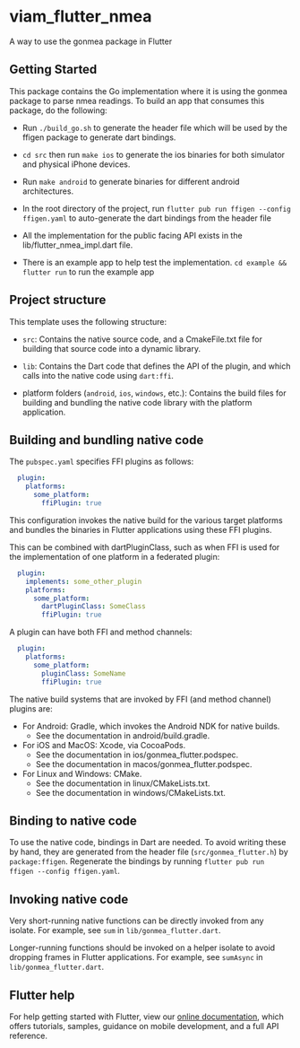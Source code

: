 # viam_flutter_nmea

A way to use the gonmea package in Flutter

## Getting Started

This package contains the Go implementation where it is using the gonmea package to parse nmea readings. To build an app that consumes this package, do the following:

* Run `./build_go.sh` to generate the header file which will be used by the ffigen package to generate dart bindings.

* `cd src` then run `make ios` to generate the ios binaries for both simulator and physical iPhone devices. 

* Run `make android` to generate binaries for different android architectures.

* In the root directory of the project, run `flutter pub run ffigen --config ffigen.yaml` to auto-generate the dart bindings from the header file

* All the implementation for the public facing API exists in the lib/flutter_nmea_impl.dart file.

* There is an example app to help test the implementation. `cd example && flutter run` to run the example app


## Project structure

This template uses the following structure:

* `src`: Contains the native source code, and a CmakeFile.txt file for building
  that source code into a dynamic library.

* `lib`: Contains the Dart code that defines the API of the plugin, and which
  calls into the native code using `dart:ffi`.

* platform folders (`android`, `ios`, `windows`, etc.): Contains the build files
  for building and bundling the native code library with the platform application.

## Building and bundling native code

The `pubspec.yaml` specifies FFI plugins as follows:

```yaml
  plugin:
    platforms:
      some_platform:
        ffiPlugin: true
```

This configuration invokes the native build for the various target platforms
and bundles the binaries in Flutter applications using these FFI plugins.

This can be combined with dartPluginClass, such as when FFI is used for the
implementation of one platform in a federated plugin:

```yaml
  plugin:
    implements: some_other_plugin
    platforms:
      some_platform:
        dartPluginClass: SomeClass
        ffiPlugin: true
```

A plugin can have both FFI and method channels:

```yaml
  plugin:
    platforms:
      some_platform:
        pluginClass: SomeName
        ffiPlugin: true
```

The native build systems that are invoked by FFI (and method channel) plugins are:

* For Android: Gradle, which invokes the Android NDK for native builds.
  * See the documentation in android/build.gradle.
* For iOS and MacOS: Xcode, via CocoaPods.
  * See the documentation in ios/gonmea_flutter.podspec.
  * See the documentation in macos/gonmea_flutter.podspec.
* For Linux and Windows: CMake.
  * See the documentation in linux/CMakeLists.txt.
  * See the documentation in windows/CMakeLists.txt.

## Binding to native code

To use the native code, bindings in Dart are needed.
To avoid writing these by hand, they are generated from the header file
(`src/gonmea_flutter.h`) by `package:ffigen`.
Regenerate the bindings by running `flutter pub run ffigen --config ffigen.yaml`.

## Invoking native code

Very short-running native functions can be directly invoked from any isolate.
For example, see `sum` in `lib/gonmea_flutter.dart`.

Longer-running functions should be invoked on a helper isolate to avoid
dropping frames in Flutter applications.
For example, see `sumAsync` in `lib/gonmea_flutter.dart`.

## Flutter help

For help getting started with Flutter, view our
[online documentation](https://flutter.dev/docs), which offers tutorials,
samples, guidance on mobile development, and a full API reference.

